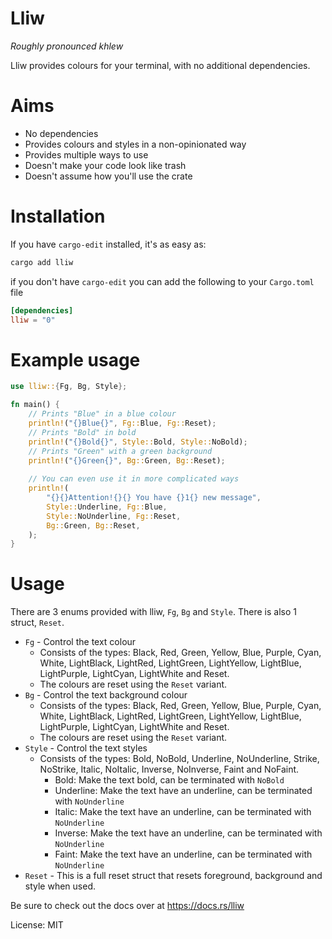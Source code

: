# Lliw 
*Roughly pronounced khlew*

Lliw provides colours for your terminal, with no additional dependencies.

# Aims

- No dependencies
- Provides colours and styles in a non-opinionated way
- Provides multiple ways to use
- Doesn't make your code look like trash
- Doesn't assume how you'll use the crate

# Installation

If you have `cargo-edit` installed, it's as easy as:

```sh
cargo add lliw
```

if you don't have `cargo-edit` you can add the following to your `Cargo.toml` file

```toml
[dependencies]
lliw = "0"
```

# Example usage

```rust
use lliw::{Fg, Bg, Style};

fn main() {
	// Prints "Blue" in a blue colour
	println!("{}Blue{}", Fg::Blue, Fg::Reset);
	// Prints "Bold" in bold
	println!("{}Bold{}", Style::Bold, Style::NoBold);
	// Prints "Green" with a green background
	println!("{}Green{}", Bg::Green, Bg::Reset);
	
	// You can even use it in more complicated ways
	println!(
		"{}{}Attention!{}{} You have {}1{} new message",
		Style::Underline, Fg::Blue,
		Style::NoUnderline, Fg::Reset,
		Bg::Green, Bg::Reset,
	);
}
```

# Usage

There are 3 enums provided with lliw, `Fg`, `Bg` and `Style`.
There is also 1 struct, `Reset`.

- `Fg` - Control the text colour
	+ Consists of the types: Black, Red, Green, Yellow, Blue, Purple, Cyan, White,
    LightBlack, LightRed, LightGreen, LightYellow,
    LightBlue, LightPurple, LightCyan, LightWhite and Reset.
    + The colours are reset using the `Reset` variant.
- `Bg` - Control the text background colour
	+ Consists of the types: Black, Red, Green, Yellow, Blue, Purple, Cyan, White,
    LightBlack, LightRed, LightGreen, LightYellow,
    LightBlue, LightPurple, LightCyan, LightWhite and Reset.
    + The colours are reset using the `Reset` variant.
- `Style` - Control the text styles
	+ Consists of the types: Bold, NoBold, Underline, NoUnderline, Strike, NoStrike, Italic, NoItalic, Inverse, NoInverse, Faint and NoFaint.
		+ Bold: Make the text bold, can be terminated with `NoBold`
		+ Underline: Make the text have an underline, can be terminated with `NoUnderline`
		+ Italic: Make the text have an underline, can be terminated with `NoUnderline`
		+ Inverse: Make the text have an underline, can be terminated with `NoUnderline`
		+ Faint: Make the text have an underline, can be terminated with `NoUnderline`
- `Reset` - This is a full reset struct that resets foreground, background and style when used.

Be sure to check out the docs over at https://docs.rs/lliw

License: MIT
